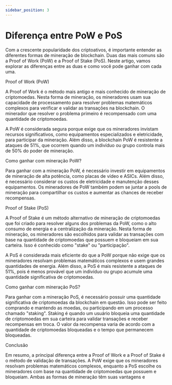 ```yaml
---
sidebar_position: 3
---
```


# Diferença entre PoW e PoS

Com a crescente popularidade dos criptoativos, é importante entender as diferentes formas de mineração de blockchain. Duas das mais comuns são a Proof of Work (PoW) e a Proof of Stake (PoS). Neste artigo, vamos explorar as diferenças entre as duas e como você pode ganhar com cada uma.

Proof of Work (PoW)

A Proof of Work é o método mais antigo e mais conhecido de mineração de criptomoedas. Nesta forma de mineração, os mineradores usam sua capacidade de processamento para resolver problemas matemáticos complexos para verificar e validar as transações na blockchain. O minerador que resolver o problema primeiro é recompensado com uma quantidade de criptomoedas.

A PoW é considerada segura porque exige que os mineradores invistam recursos significativos, como equipamentos especializados e eletricidade, para participar da mineração. Além disso, a blockchain PoW é resistente a ataques de 51%, que ocorrem quando um indivíduo ou grupo controla mais de 50% do poder de mineração.

Como ganhar com mineração PoW?

Para ganhar com a mineração PoW, é necessário investir em equipamentos de mineração de alta potência, como placas de vídeo e ASICs. Além disso, é necessário considerar os custos de eletricidade e manutenção desses equipamentos. Os mineradores de PoW também podem se juntar a pools de mineração para compartilhar os custos e aumentar as chances de receber recompensas.

Proof of Stake (PoS)

A Proof of Stake é um método alternativo de mineração de criptomoedas que foi criado para resolver alguns dos problemas da PoW, como o alto consumo de energia e a centralização da mineração. Nesta forma de mineração, os mineradores são escolhidos para validar as transações com base na quantidade de criptomoedas que possuem e bloqueiam em sua carteira. Isso é conhecido como "stake" ou "participação".

A PoS é considerada mais eficiente do que a PoW porque não exige que os mineradores resolvam problemas matemáticos complexos e usem grandes quantidades de energia. Além disso, a PoS é mais resistente a ataques de 51%, pois é menos provável que um indivíduo ou grupo acumule uma quantidade significativa de criptomoedas.

Como ganhar com mineração PoS?

Para ganhar com a mineração PoS, é necessário possuir uma quantidade significativa de criptomoedas da blockchain em questão. Isso pode ser feito comprando e mantendo as moedas, ou participando em um processo chamado "staking". Staking é quando um usuário bloqueia uma quantidade de criptomoedas em sua carteira para validar transações e receber recompensas em troca. O valor da recompensa varia de acordo com a quantidade de criptomoedas bloqueadas e o tempo que permanecem bloqueadas.

Conclusão

Em resumo, a principal diferença entre a Proof of Work e a Proof of Stake é o método de validação de transações. A PoW exige que os mineradores resolvam problemas matemáticos complexos, enquanto a PoS escolhe os mineradores com base na quantidade de criptomoedas que possuem e bloqueiam. Ambas as formas de mineração têm suas vantagens e